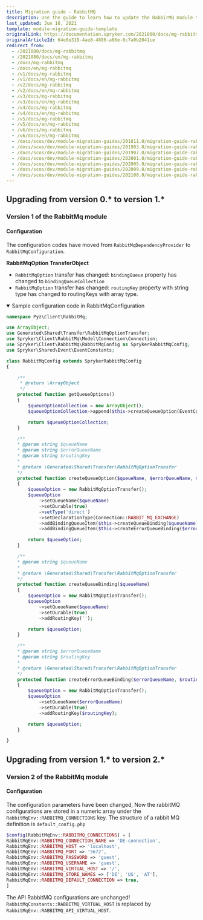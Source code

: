 ```yaml
---
title: Migration guide - RabbitMQ
description: Use the guide to learn how to update the RabbirMQ module to a newer version.
last_updated: Jun 16, 2021
template: module-migration-guide-template
originalLink: https://documentation.spryker.com/2021080/docs/mg-rabbitmq
originalArticleId: 64e0e319-4ae8-4886-a66e-6c7a0b2041ce
redirect_from:
  - /2021080/docs/mg-rabbitmq
  - /2021080/docs/en/mg-rabbitmq
  - /docs/mg-rabbitmq
  - /docs/en/mg-rabbitmq
  - /v1/docs/mg-rabbitmq
  - /v1/docs/en/mg-rabbitmq
  - /v2/docs/mg-rabbitmq
  - /v2/docs/en/mg-rabbitmq
  - /v3/docs/mg-rabbitmq
  - /v3/docs/en/mg-rabbitmq
  - /v4/docs/mg-rabbitmq
  - /v4/docs/en/mg-rabbitmq
  - /v5/docs/mg-rabbitmq
  - /v5/docs/en/mg-rabbitmq
  - /v6/docs/mg-rabbitmq
  - /v6/docs/en/mg-rabbitmq
  - /docs/scos/dev/module-migration-guides/201811.0/migration-guide-rabbitmq.html
  - /docs/scos/dev/module-migration-guides/201903.0/migration-guide-rabbitmq.html
  - /docs/scos/dev/module-migration-guides/201907.0/migration-guide-rabbitmq.html
  - /docs/scos/dev/module-migration-guides/202001.0/migration-guide-rabbitmq.html
  - /docs/scos/dev/module-migration-guides/202005.0/migration-guide-rabbitmq.html
  - /docs/scos/dev/module-migration-guides/202009.0/migration-guide-rabbitmq.html
  - /docs/scos/dev/module-migration-guides/202108.0/migration-guide-rabbitmq.html
---
```


## Upgrading from version 0.* to version 1.*

### Version 1 of the RabbitMq module

#### Configuration

The configuration codes have moved from `RabbitMqDependencyProvider` to `RabbitMqConfiguration`.

**RabbitMqOption TransferObject**

* `RabbitMqOption` transfer has changed:
`bindingQueue` property has changed to `bindingQueueCollection`
* `RabbitMqOption` transfer has changed:
`routingKey` property with string type has changed to routingKeys with array type.

<details open>
<summary markdown='span'>Sample configuration code in RabbitMqConfiguration</summary>

```php
namespace Pyz\Client\RabbitMq;

use ArrayObject;
use Generated\Shared\Transfer\RabbitMqOptionTransfer;
use Spryker\Client\RabbitMq\Model\Connection\Connection;
use Spryker\Client\RabbitMq\RabbitMqConfig as SprykerRabbitMqConfig;
use Spryker\Shared\Event\EventConstants;

class RabbitMqConfig extends SprykerRabbitMqConfig
{

    /**
     * @return \ArrayObject
     */
    protected function getQueueOptions()
    {
        $queueOptionCollection = new ArrayObject();
        $queueOptionCollection->append($this->createQueueOption(EventConstants::EVENT_QUEUE, EventConstants::EVENT_QUEUE_ERROR));

        return $queueOptionCollection;
    }

    /**
    * @param string $queueName
    * @param string $errorQueueName
    * @param string $routingKey
    *
    * @return \Generated\Shared\Transfer\RabbitMqOptionTransfer
    */
    protected function createQueueOption($queueName, $errorQueueName, $routingKey = 'error')
    {
        $queueOption = new RabbitMqOptionTransfer();
        $queueOption
            ->setQueueName($queueName)
            ->setDurable(true)
            ->setType('direct')
            ->setDeclarationType(Connection::RABBIT_MQ_EXCHANGE)
            ->addBindingQueueItem($this->createQueueBinding($queueName))
            ->addBindingQueueItem($this->createErrorQueueBinding($errorQueueName, $routingKey));

        return $queueOption;
    }

    /**
    * @param string $queueName
    *
    * @return \Generated\Shared\Transfer\RabbitMqOptionTransfer
    */
    protected function createQueueBinding($queueName)
    {
        $queueOption = new RabbitMqOptionTransfer();
        $queueOption
            ->setQueueName($queueName)
            ->setDurable(true)
            ->addRoutingKey('');

        return $queueOption;
    }

    /**
    * @param string $errorQueueName
    * @param string $routingKey
    *
    * @return \Generated\Shared\Transfer\RabbitMqOptionTransfer
    */
    protected function createErrorQueueBinding($errorQueueName, $routingKey)
    {
        $queueOption = new RabbitMqOptionTransfer();
        $queueOption
            ->setQueueName($errorQueueName)
            ->setDurable(true)
            ->addRoutingKey($routingKey);

        return $queueOption;
    }

}
```
</details>


## Upgrading from version 1.* to version 2.*

### Version 2 of the RabbitMq module

#### Configuration

The configuration parameters have been changed, Now the rabbitMQ configurations are stored in a numeric array under the `RabbitMqEnv::RABBITMQ_CONNECTIONS`  key. The structure of a rabbit MQ definition is `default_config.php`

```php
$config[RabbitMqEnv::RABBITMQ_CONNECTIONS] = [
RabbitMqEnv::RABBITMQ_CONNECTION_NAME => 'DE-connection',
RabbitMqEnv::RABBITMQ_HOST => 'localhost',
RabbitMqEnv::RABBITMQ_PORT => '5672',
RabbitMqEnv::RABBITMQ_PASSWORD => 'guest',
RabbitMqEnv::RABBITMQ_USERNAME => 'guest',
RabbitMqEnv::RABBITMQ_VIRTUAL_HOST => '/',
RabbitMqEnv::RABBITMQ_STORE_NAMES => ['DE', 'US', 'AT'],
RabbitMqEnv::RABBITMQ_DEFAULT_CONNECTION => true,
]
```

The API RabbitMQ configurations are unchanged!
`RabbitMqConstants::RABBITMQ_VIRTUAL_HOST` is replaced by `RabbitMqEnv::RABBITMQ_API_VIRTUAL_HOST`.
